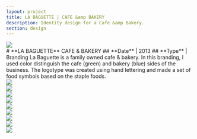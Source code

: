 ```yaml
---
layout: project
title: LA BAGUETTE | CAFE &amp BAKERY
description: Identity design for a Cafe &amp Bakery.
section: design
---
```


<div class="two-thirds-tile"><a class="max" rel="group" href="labaguette_01.jpg" ><img src="labaguette_01.jpg" alt=" "/></a></div>

<div class="third-text" markdown="1">
# **LA BAGUETTE** CAFE & BAKERY
## **Date** | 2013
## **Type** | Branding
La Baguette is a family owned cafe & bakery. In this branding, I used color distinguish the cafe (green) and bakery (blue) sides of the business. The logotype was created using hand lettering and made a set of food symbols based on the staple foods.

</div>

<div class="half-tile"><a class="max" rel="group" href="labaguette_03.jpg" ><img src="labaguette_03.jpg" alt=" "/></a></div>
<div class="half-tile"><a class="max" rel="group" href="labaguette-logo.gif" ><img src="labaguette-logo.gif" alt=" "/></a></div>

<div class="half-tile"><a class="max" rel="group" href="labaguette_04.jpg" ><img src="labaguette_04.jpg" alt=" "/></a></div>
<div class="half-tile"><a class="max" rel="group" href="labaguette_05.jpg" ><img src="labaguette_05.jpg" alt=" "/></a></div>

<div class="third-tile"><a class="max" rel="group" href="labaguette_06.jpg" ><img src="labaguette_06.jpg" alt=" "/></a></div>
<div class="third-tile"><a class="max" rel="group" href="labaguette_07.jpg" ><img src="labaguette_07.jpg" alt=" "/></a></div>
<div class="third-tile"><a class="max" rel="group" href="labaguette_08.jpg" ><img src="labaguette_08.jpg" alt=" "/></a></div>

<div class="half-tile"><a class="max" rel="group" href="labaguette_09.jpg" ><img src="labaguette_09.jpg" alt=" "/></a></div>
<div class="half-tile"><a class="max" rel="group" href="labaguette_010.jpg" ><img src="labaguette_010.jpg" alt=" "/></a></div>
